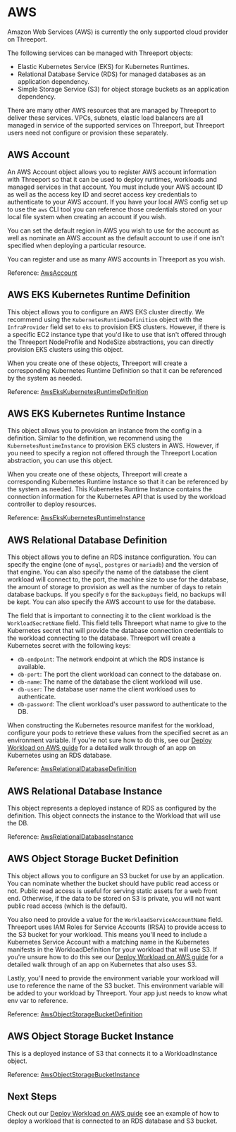 # AWS

Amazon Web Services (AWS) is currently the only supported cloud provider on
Threeport.

The following services can be managed with Threeport objects:

* Elastic Kubernetes Service (EKS) for Kubernetes Runtimes.
* Relational Database Service (RDS) for managed databases as an application
  dependency.
* Simple Storage Service (S3) for object storage buckets as an application
  dependency.

There are many other AWS resources that are managed by Threeport to deliver these
services.  VPCs, subnets, elastic load balancers are all managed in service of
the supported services on Threeport, but Threeport users need not configure or
provision these separately.

## AWS Account

An AWS Account object allows you to register AWS account information with
Threeport so that it can be used to deploy runtimes, workloads and managed
services in that account.  You must include your AWS account ID as well as the
access key ID and secret access key credentials to authenticate to your AWS
account.  If you have your local AWS config set up to use the `aws` CLI tool you
can reference those credentials stored on your local file system when creating an
account if you wish.

You can set the default region in AWS you wish to use for the account as well as
nominate an AWS account as the default account to use if one isn't specified
when deploying a particular resource.

You can register and use as many AWS accounts in Threeport as you wish.

Reference:
[AwsAccount](https://pkg.go.dev/github.com/threeport/threeport/pkg/api/v0#AwsAccount)

## AWS EKS Kubernetes Runtime Definition

This object allows you to configure an AWS EKS cluster directly.  We recommend
using the `KubernetesRuntimeDefinition` object with the `InfraProvider` field
set to `eks` to provision EKS clusters.  However, if there is a specific EC2
instance type that you'd like to use that isn't offered through the Threeport
NodeProfile and NodeSize abstractions, you can directly provision EKS clusters
using this object.

When you create one of these objects, Threeport will create a corresponding
Kubernetes Runtime Definition so that it can be referenced by the system as
needed.

Reference:
[AwsEksKubernetesRuntimeDefinition](https://pkg.go.dev/github.com/threeport/threeport/pkg/api/v0#AwsEksKubernetesRuntimeDefinition)

## AWS EKS Kubernetes Runtime Instance

This object allows you to provision an instance from the config in a definition.
Similar to the definition, we recommend using the `KubernetesRuntimeInstance` to
provision EKS clusters in AWS.  However, if you need to specify a region not
offered through the Threeport Location abstraction, you can use this object.

When you create one of these objects, Threeport will create a corresponding
Kubernetes Runtime Instance so that it can be referenced by the system as
needed.  This Kubernetes Runtime Instance contains the connection information
for the Kubernetes API that is used by the workload controller to deploy
resources.

Reference:
[AwsEksKubernetesRuntimeInstance](https://pkg.go.dev/github.com/threeport/threeport/pkg/api/v0#AwsEksKubernetesRuntimeInstance)

## AWS Relational Database Definition

This object allows you to define an RDS instance configuration.  You can specify
the engine (one of `mysql`, `postgres` or `mariadb`) and the version of that
engine.  You can also specify the name of the database the client workload will
connect to, the port, the machine size to use for the database, the amount of
storage to provision as well as the number of days to retain database backups.
If you specify `0` for the `BackupDays` field, no backups will be kept.  You can
also specify the AWS account to use for the database.

The field that is important to connecting it to the client workload is the
`WorkloadSecretName` field.  This field tells Threeport what name to give to the
Kubernetes secret that will provide the database connection credentials to the
workload connecting to the database.  Threeport will create a Kubernetes
secret with the following keys:

* `db-endpoint`: The network endpoint at which the RDS instance is available.
* `db-port`: The port the client workload can connect to the database on.
* `db-name`: The name of the database the client workload will use.
* `db-user`: The database user name the client workload uses to authenticate.
* `db-password`: The client workload's user password to authenticate to the DB.

When constructing the Kubernetes resource manifest for the workload, configure
your pods to retrieve these values from the specified secret as an environment
variable.  If you're not sure how to do this, see our [Deploy Workload on AWS
guide](../workloads/deploy-workload-aws.md) for a detailed walk through of an app
on Kubernetes using an RDS database.

Reference:
[AwsRelationalDatabaseDefinition](https://pkg.go.dev/github.com/threeport/threeport/pkg/api/v0#AwsRelationalDatabaseDefinition)

## AWS Relational Database Instance

This object represents a deployed instance of RDS as configured by the
definition.  This object connects the instance to the Workload that will use the
DB.

Reference:
[AwsRelationalDatabaseInstance](https://pkg.go.dev/github.com/threeport/threeport/pkg/api/v0#AwsRelationalDatabaseInstance)

## AWS Object Storage Bucket Definition

This object allows you to configure an S3 bucket for use by an application.  You
can nominate whether the bucket should have public read access or not.  Public
read access is useful for serving static assets for a web front end.  Otherwise,
if the data to be stored on S3 is private, you will not want public read access
(which is the default).

You also need to provide a value for the `WorkloadServiceAccountName` field.
Threeport uses IAM Roles for Service Accounts (IRSA) to provide access to the S3
bucket for your workload.  This means you'll need to include a Kubernetes
Service Account with a matching name in the Kubernetes manifests in the
WorkloadDefinition for your workload that will use S3.  If you're unsure how to
do this see our [Deploy Workload on AWS
guide](../workloads/deploy-workload-aws.md) for a detailed walk through of an app
on Kubernetes that also uses S3.

Lastly, you'll need to provide the environment variable your workload will use
to reference the name of the S3 bucket.  This environment variable will be added
to your workload by Threeport.  Your app just needs to know what env var to
reference.

Reference:
[AwsObjectStorageBucketDefinition](https://pkg.go.dev/github.com/threeport/threeport/pkg/api/v0#AwsObjectStorageBucketDefinition)

## AWS Object Storage Bucket Instance

This is a deployed instance of S3 that connects it to a WorkloadInstance object.

Reference:
[AwsObjectStorageBucketInstance](https://pkg.go.dev/github.com/threeport/threeport/pkg/api/v0#AwsObjectStorageBucketInstance)

## Next Steps

Check out our [Deploy Workload on AWS guide](../workloads/deploy-workload-aws.md)
see an example of how to deploy a workload that is connected to an RDS database
and S3 bucket.

